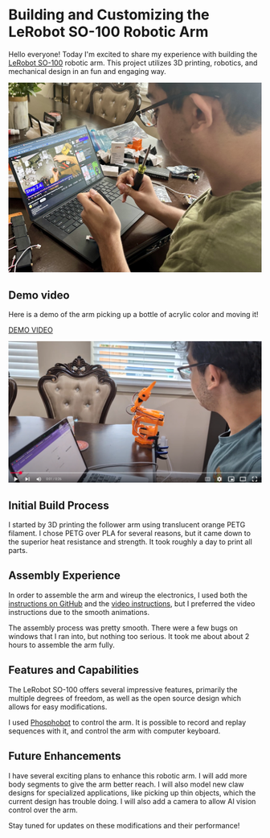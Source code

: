 # Building and Customizing the LeRobot SO-100 Robotic Arm

Hello everyone! Today I'm excited to share my experience with building the [LeRobot SO-100](https://github.com/huggingface/lerobot/blob/main/examples/10_use_so100.md) robotic arm. This project utilizes 3D printing, robotics, and mechanical design in an fun and engaging way.

![assembling arm](/assets/images/AssemblingSO100.jpeg)

## Demo video
Here is a demo of the arm picking up a bottle of acrylic color and moving it!

[DEMO VIDEO](https://youtu.be/WWh0zzEwcjU)

![](/assets/images/So100DemoVideoScreenshot.png)

## Initial Build Process

I started by 3D printing the follower arm using translucent orange PETG filament. I chose PETG over PLA for several reasons, but it came down to the superior heat resistance and strength. It took roughly a day to print all parts.

## Assembly Experience
In order to assemble the arm and wireup the electronics, I used both the [instructions on GitHub](https://github.com/huggingface/lerobot/blob/main/examples/10_use_so100.md) and the [video instructions](https://www.youtube.com/watch?v=FioA2oeFZ5I), but I preferred the video instructions due to the smooth animations.

The assembly process was pretty smooth. There were a few bugs on windows that I ran into, but nothing too serious. It took me about about 2 hours to assemble the arm fully.

## Features and Capabilities

The LeRobot SO-100 offers several impressive features, primarily the multiple degrees of freedom, as well as the open source design which allows for easy modifications.

I used [Phosphobot](https://github.com/phospho-app/phosphobot/) to control the arm. It is possible to record and replay sequences with it, and control the arm with computer keyboard.

## Future Enhancements

I have several exciting plans to enhance this robotic arm. I will add more body segments to give the arm better reach. I will also model new claw designs for specialized applications, like picking up thin objects, which the current design has trouble doing. I will also add a camera to allow AI vision control over the arm.

Stay tuned for updates on these modifications and their performance!